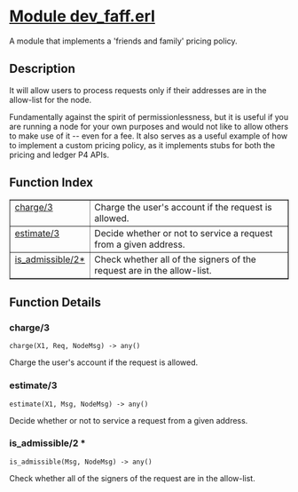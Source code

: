 # [Module dev_faff.erl](https://github.com/permaweb/HyperBEAM/blob/main/src/dev_faff.erl)




A module that implements a 'friends and family' pricing policy.

<a name="description"></a>

## Description ##

It will allow users to process requests only if their addresses are
in the allow-list for the node.

Fundamentally against the spirit of permissionlessness, but it is useful if
you are running a node for your own purposes and would not like to allow
others to make use of it -- even for a fee. It also serves as a useful
example of how to implement a custom pricing policy, as it implements stubs
for both the pricing and ledger P4 APIs.<a name="index"></a>

## Function Index ##


<table width="100%" border="1" cellspacing="0" cellpadding="2" summary="function index"><tr><td valign="top"><a href="#charge-3">charge/3</a></td><td>Charge the user's account if the request is allowed.</td></tr><tr><td valign="top"><a href="#estimate-3">estimate/3</a></td><td>Decide whether or not to service a request from a given address.</td></tr><tr><td valign="top"><a href="#is_admissible-2">is_admissible/2*</a></td><td>Check whether all of the signers of the request are in the allow-list.</td></tr></table>


<a name="functions"></a>

## Function Details ##

<a name="charge-3"></a>

### charge/3 ###

`charge(X1, Req, NodeMsg) -> any()`

Charge the user's account if the request is allowed.

<a name="estimate-3"></a>

### estimate/3 ###

`estimate(X1, Msg, NodeMsg) -> any()`

Decide whether or not to service a request from a given address.

<a name="is_admissible-2"></a>

### is_admissible/2 * ###

`is_admissible(Msg, NodeMsg) -> any()`

Check whether all of the signers of the request are in the allow-list.

